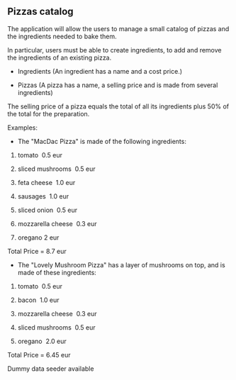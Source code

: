 ## Pizzas catalog

The application will allow the users to manage a small catalog of pizzas and the ingredients needed to bake them. 

In particular, users must be able to create ingredients, to add and remove the ingredients of an existing pizza.



- Ingredients (An ingredient has a name and a cost price.)

- Pizzas (A pizza has a name, a selling price and is made from several ingredients)



The selling price of a pizza equals the total of all its ingredients plus 50% of the total for the preparation.



Examples:



- The "MacDac Pizza" is made of the following ingredients:

1. tomato ­ 0.5 eur

2. sliced mushrooms ­ 0.5 eur

3. feta cheese ­ 1.0 eur

4. sausages ­ 1.0 eur

5. sliced onion ­ 0.5 eur

6. mozzarella cheese ­ 0.3 eur

7. oregano 2 eur

Total Price = 8.7 eur



- The "Lovely Mushroom Pizza" has a layer of mushrooms on top, and is made of
these ingredients:

1. tomato ­ 0.5 eur

2. bacon ­ 1.0 eur

3. mozzarella cheese ­ 0.3 eur

4. sliced mushrooms ­ 0.5 eur

5. oregano ­ 2.0 eur

Total Price = 6.45 eur

Dummy data seeder available